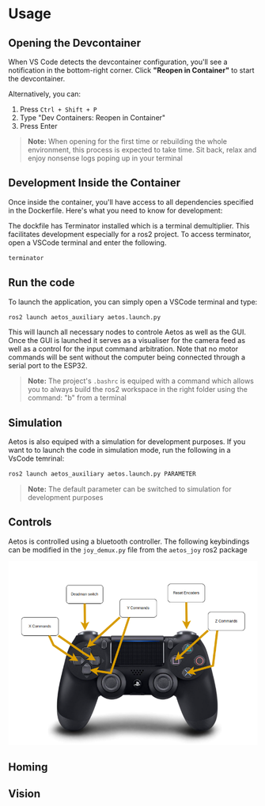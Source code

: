 # Usage

## Opening the Devcontainer

When VS Code detects the devcontainer configuration, you'll see a notification in the bottom-right corner. Click **"Reopen in Container"** to start the devcontainer.

Alternatively, you can:

1. Press `Ctrl + Shift + P`
2. Type "Dev Containers: Reopen in Container"
3. Press Enter

> **Note:** When opening for the first time or rebuilding the whole environment, this process is expected to take time. Sit back, relax and enjoy nonsense logs poping up in your terminal


## Development Inside the Container

Once inside the container, you'll have access to all dependencies specified in the Dockerfile. Here's what you need to know for development:

The dockfile has Terminator installed which is a terminal demultiplier. This facilitates development especially for a ros2 project. To access terminator, open a VSCode terminal and enter the following. 

```bash
terminator
```

## Run the code

To launch the application, you can simply open a VSCode terminal and type:

```bash
ros2 launch aetos_auxiliary aetos.launch.py
```
This will launch all necessary nodes to controle Aetos as well as the GUI. Once the GUI is launched it serves as a visualiser for the camera feed as well as a control for the input command arbitration. Note that no motor commands will be sent without the computer being connected through a serial port to the ESP32.

> **Note:** The project's  `.bashrc` is equiped with a command which allows you to always build the ros2 workspace in the right folder using the command: "b" from a terminal

## Simulation

Aetos is also equiped with a simulation for development purposes. If you want to to launch the code in simulation mode, run the following in a VsCode temrinal:

```bash
ros2 launch aetos_auxiliary aetos.launch.py PARAMETER
```

> **Note:** The default parameter can be switched to simulation for development purposes

## Controls

Aetos is controlled using a bluetooth controller. The following keybindings can be modified in the `joy_demux.py` file from the `aetos_joy` ros2 package

![original_contributors](/doc/images/controls.png)

## Homing

## Vision